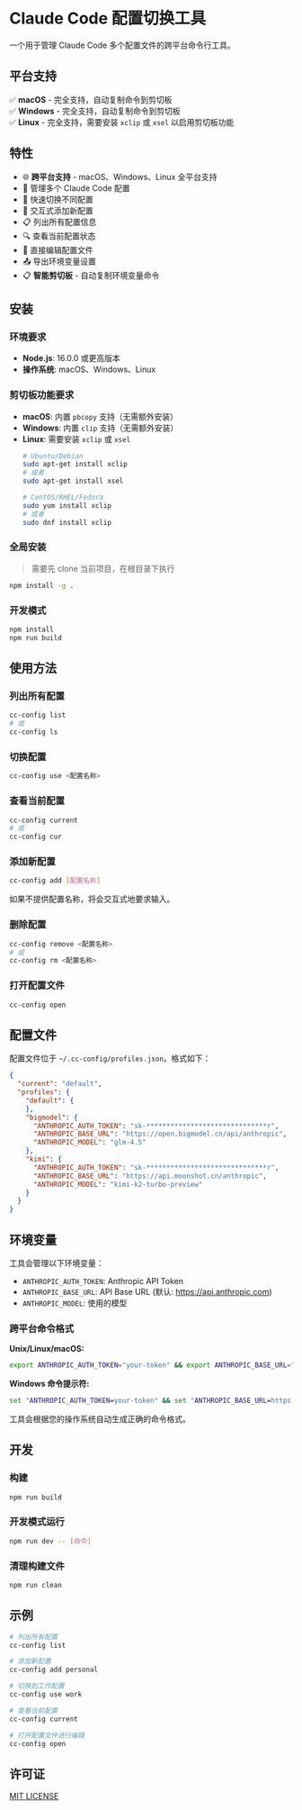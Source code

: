 # Claude Code 配置切换工具

一个用于管理 Claude Code 多个配置文件的跨平台命令行工具。

## 平台支持

✅ **macOS** - 完全支持，自动复制命令到剪切板  
✅ **Windows** - 完全支持，自动复制命令到剪切板  
✅ **Linux** - 完全支持，需要安装 `xclip` 或 `xsel` 以启用剪切板功能

## 特性

- 🌐 **跨平台支持** - macOS、Windows、Linux 全平台支持
- 🔧 管理多个 Claude Code 配置
- 🔄 快速切换不同配置
- 📝 交互式添加新配置
- 📋 列出所有配置信息
- 🔍 查看当前配置状态
- 📁 直接编辑配置文件
- 📤 导出环境变量设置
- 📋 **智能剪切板** - 自动复制环境变量命令

## 安装

### 环境要求

- **Node.js**: 16.0.0 或更高版本
- **操作系统**: macOS、Windows、Linux

### 剪切板功能要求

- **macOS**: 内置 `pbcopy` 支持（无需额外安装）
- **Windows**: 内置 `clip` 支持（无需额外安装）
- **Linux**: 需要安装 `xclip` 或 `xsel`
  ```bash
  # Ubuntu/Debian
  sudo apt-get install xclip
  # 或者
  sudo apt-get install xsel
  
  # CentOS/RHEL/Fedora  
  sudo yum install xclip
  # 或者
  sudo dnf install xclip
  ```

### 全局安装

> 需要先 clone 当前项目，在根目录下执行

```bash
npm install -g .
```

### 开发模式

```bash
npm install
npm run build
```

## 使用方法

### 列出所有配置

```bash
cc-config list
# 或
cc-config ls
```

### 切换配置

```bash
cc-config use <配置名称>
```

### 查看当前配置

```bash
cc-config current
# 或
cc-config cur
```

### 添加新配置

```bash
cc-config add [配置名称]
```

如果不提供配置名称，将会交互式地要求输入。

### 删除配置

```bash
cc-config remove <配置名称>
# 或
cc-config rm <配置名称>
```

### 打开配置文件

```bash
cc-config open
```

## 配置文件

配置文件位于 `~/.cc-config/profiles.json`，格式如下：

```json
{
  "current": "default",
  "profiles": {
    "default": {
    },
    "bigmodel": {
      "ANTHROPIC_AUTH_TOKEN": "sk-******************************r",
      "ANTHROPIC_BASE_URL": "https://open.bigmodel.cn/api/anthropic",
      "ANTHROPIC_MODEL": "glm-4.5"
    },
    "kimi": {
      "ANTHROPIC_AUTH_TOKEN": "sk-******************************r",
      "ANTHROPIC_BASE_URL": "https://api.moonshot.cn/anthropic",
      "ANTHROPIC_MODEL": "kimi-k2-turbo-preview"
    }
  }
}
```

## 环境变量

工具会管理以下环境变量：

- `ANTHROPIC_AUTH_TOKEN`: Anthropic API Token
- `ANTHROPIC_BASE_URL`: API Base URL (默认: https://api.anthropic.com)
- `ANTHROPIC_MODEL`: 使用的模型

### 跨平台命令格式

**Unix/Linux/macOS:**
```bash
export ANTHROPIC_AUTH_TOKEN="your-token" && export ANTHROPIC_BASE_URL="https://api.anthropic.com" && export ANTHROPIC_MODEL="claude-3-5-sonnet-20241022"
```

**Windows 命令提示符:**
```cmd
set "ANTHROPIC_AUTH_TOKEN=your-token" && set "ANTHROPIC_BASE_URL=https://api.anthropic.com" && set "ANTHROPIC_MODEL=claude-3-5-sonnet-20241022"
```

工具会根据您的操作系统自动生成正确的命令格式。

## 开发

### 构建

```bash
npm run build
```

### 开发模式运行

```bash
npm run dev -- [命令]
```

### 清理构建文件

```bash
npm run clean
```

## 示例

```bash
# 列出所有配置
cc-config list

# 添加新配置
cc-config add personal

# 切换到工作配置
cc-config use work

# 查看当前配置
cc-config current

# 打开配置文件进行编辑
cc-config open
```

## 许可证

[MIT LICENSE](./LICENSE)